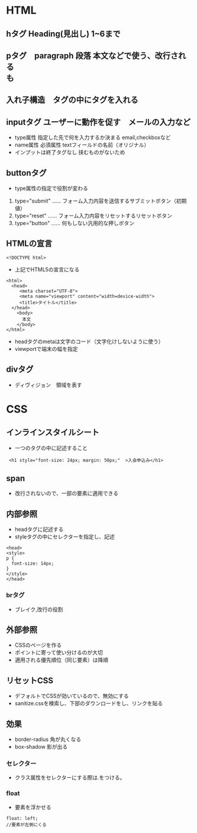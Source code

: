 # HTML
## hタグ Heading(見出し) 1~6まで
## pタグ　paragraph 段落 本文などで使う、改行される <br>も
## 入れ子構造　タグの中にタグを入れる
## inputタグ ユーザーに動作を促す　メールの入力など　
- type属性 指定した先で何を入力するか決まる email,checkboxなど
- name属性 必須属性 textフィールドの名前（オリジナル）
- インプットは終了タグなし 挟むものがないため

## buttonタグ
- type属性の指定で役割が変わる
1. type="submit" …… フォーム入力内容を送信するサブミットボタン（初期値）
2. type="reset" …… フォーム入力内容をリセットするリセットボタン
3. type="button" …… 何もしない汎用的な押しボタン

## HTMLの宣言
```
<!DOCTYPE html>
```
- 上記でHTML5の宣言になる
```
<html>
  <head>
     <meta charset="UTF-8">
     <meta name="viewport" content="width=device-width">
     <title>タイトル</title>
  </head>
    <body>
      本文
    </body>
</html>
```
- headタグのmetaは文字のコード（文字化けしないように使う）
- viewportで端末の幅を指定


## divタグ
- ディヴィジョン　領域を表す
# CSS
## インラインスタイルシート
- 一つのタグの中に記述すること
```
 <h1 style="font-size: 24px; margin: 50px;"  >入会申込み</h1>
 ```

## span
- 改行されないので、一部の要素に適用できる
 ## 内部参照
 - headタグに記述する
 - styleタグの中にセレクターを指定し、記述
 ``` 
 <head>
<style>
 p {
   font-size: 14px;
 }
</style>
 </head>
 ```

### brタグ
- ブレイク,改行の役割
 ## 外部参照
 - CSSのページを作る
 - ポイントに寄って使い分けるのが大切
 - 適用される優先順位（同じ要素）は降順

 ## リセットCSS
 -  デフォルトでCSSが効いているので、無効にする
 - sanitize.cssを検索し、下部のダウンロードをし、リンクを貼る

 ## 効果
 -  border-radius 角が丸くなる
- box-shadow 影が出る

### セレクター
- クラス属性をセレクターにする際は.をつける。

### float
- 要素を浮かせる
```
float: left;
//要素が左側にくる
```





